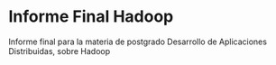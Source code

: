 # Informe Final Hadoop #
Informe final para la materia de postgrado Desarrollo de Aplicaciones Distribuidas, sobre Hadoop
